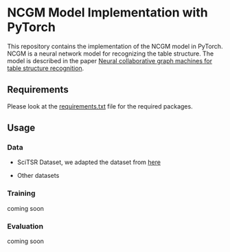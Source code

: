 # NCGM Model Implementation with PyTorch

This repository contains the implementation of the NCGM model in PyTorch. NCGM is a neural network model for recognizing the table structure. The model is described in the paper [Neural collaborative graph machines for table structure recognition](https://doi.org/10.1109/CVPR52688.2022.00449).

## Requirements

Please look at the [requirements.txt](requirements.txt) file for the required packages.

## Usage

### Data

- SciTSR Dataset, we adapted the dataset from [here](https://github.com/Academic-Hammer/SciTSR)

- Other datasets

### Training

coming soon

### Evaluation

coming soon